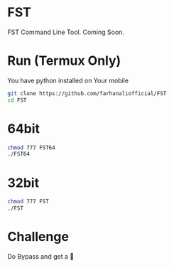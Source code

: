 # FST
FST Command Line Tool. Coming Soon.
# Run (Termux Only)
You have python installed on Your mobile
```sh
git clone https://github.com/farhanaliofficial/FST
cd FST
```
# 64bit
```sh
chmod 777 FST64
./FST64
```
# 32bit
```sh
chmod 777 FST
./FST
```
# Challenge
Do Bypass and get a 🍪
